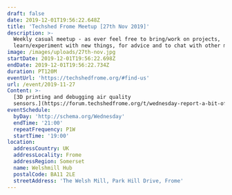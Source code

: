```yaml
---
draft: false
date: 2019-12-01T19:56:22.648Z
title: 'Techshed Frome Meetup [27th Nov 2019]'
description: >-
  Weekly casual meetup - as ever feel free to bring/work on projects,
  learn/experiment with new things, for advice and to chat with other members.
image: /images/uploads/27th-nov.jpg
startDate: 2019-12-01T19:56:22.698Z
endDate: 2019-12-01T19:56:22.734Z
duration: PT120M
eventUrl: 'https://techshedfrome.org/#find-us'
url: /event/2019-11-27
Content: >-
  [3D printing and debugging air quality
  sensors.](https://forum.techshedfrome.org/t/wednesday-report-a-bit-of-a-backlog/75/3)
eventSchedule:
  byDay: 'http://schema.org/Wednesday'
  endTime: '21:00'
  repeatFrequency: P1W
  startTime: '19:00'
location:
  addressCountry: UK
  addressLocality: Frome
  addressRegion: Somerset
  name: Welshmill Hub
  postalCode: BA11 2LE
  streetAddress: 'The Welsh Mill, Park Hill Drive, Frome'
---
```


